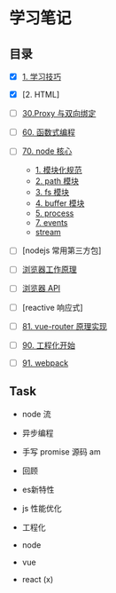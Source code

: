 # 学习笔记

## 目录

- [x] [1. 学习技巧](./1-learn-skill/README.md)
- [x] [2. HTML]
- [ ] [30.Proxy 与双向绑定](./30-Proxy与双向绑定/README.md)
- [ ] [60. 函数式编程](./060-function-programming/README.md)
- [ ] [70. node 核心](./node-core/README.md)
  - [1. 模块化规范](./node-core/module/README.md)
  - [2. path 模块](./node-core/path/README.md)
  - [3. fs 模块](./node-core/fs/README.md)
  - [4. buffer 模块](./node-core/buffer/README.md)
  - [5. process](./70-node-core/5-process/README.md)
  - [7. events](./70-node-core/7-events/README.md)
  - [stream](./70-node-core/stream/README.md)
- [ ] [nodejs 常用第三方包]
- [ ] [浏览器工作原理](./browser-work/README.md)
- [ ] [浏览器 API](./browser-api/README.md)
- [ ] [reactive 响应式]
- [ ] [81. vue-router 原理实现](./81-vue-router/README.md)
- [ ] [90. 工程化开始](./90-engineering/README.md)
- [ ] [91. webpack](./91-webpack/README.md)


## Task

- node 流

- 异步编程
- 手写 promise 源码 am
- 回顾
- es新特性
- js 性能优化


- 工程化
- node
- vue 
- react (x)
